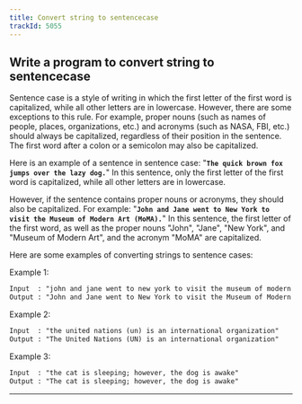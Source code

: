 ```yaml
---
title: Convert string to sentencecase
trackId: 5055
---
```


## Write a program to convert string to sentencecase

Sentence case is a style of writing in which the first letter of the first word is capitalized, while all other letters are in lowercase. However, there are some exceptions to this rule. For example, proper nouns (such as names of people, places, organizations, etc.) and acronyms (such as NASA, FBI, etc.) should always be capitalized, regardless of their position in the sentence. The first word after a colon or a semicolon may also be capitalized.

Here is an example of a sentence in sentence case: "**`The quick brown fox jumps over the lazy dog.`**" In this sentence, only the first letter of the first word is capitalized, while all other letters are in lowercase.

However, if the sentence contains proper nouns or acronyms, they should also be capitalized. For example: "**`John and Jane went to New York to visit the Museum of Modern Art (MoMA).`**" In this sentence, the first letter of the first word, as well as the proper nouns "John", "Jane", "New York", and "Museum of Modern Art", and the acronym "MoMA" are capitalized.

Here are some examples of converting strings to sentence cases:

Example 1:
```txt
Input  : "john and jane went to new york to visit the museum of modern art (moma)"
Output : "John and Jane went to New York to visit the Museum of Modern Art (MoMA)"
```

Example 2:
```txt
Input  : "the united nations (un) is an international organization"
Output : "The United Nations (UN) is an international organization"
```

Example 3:
```txt
Input  : "the cat is sleeping; however, the dog is awake"
Output : "The cat is sleeping; however, the dog is awake"
```

---
